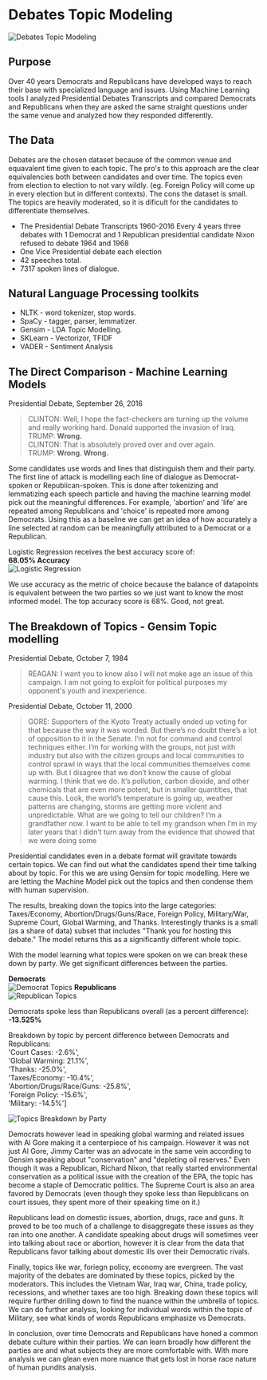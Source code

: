 # Debates Topic Modeling
![Debates Topic Modeling](images/Presidential_Debates_NLP_Analysis_Topic_Modelling.png "Debates Topic Modelling")

## Purpose
Over  40 years Democrats and Republicans have developed ways to reach their base with specialized language and issues. Using Machine Learning tools I analyzed Presidential Debates Transcripts and compared Democrats and Republicans when they are asked the same straight questions under the same venue and analyzed how they responded differently.

## The Data
Debates are the chosen dataset because of the common venue and equavalent time given to each topic. The pro's to this approach are the clear equivalencies both between candidates and over time. The topics even from election to election to not vary wildly. (eg. Foreign Policy will come up in every election but in different contexts). The cons the dataset is small. The topics are heavily moderated, so it is dificult for the candidates to differentiate themselves.
- The Presidential Debate Transcripts 1960-2016
Every 4 years three debates with 1 Democrat and 1 Republican presidential candidate
Nixon refused to debate 1964 and 1968  
- One Vice Presidential debate each election  
- 42 speeches total.
- 7317 spoken lines of dialogue.

## Natural Language Processing toolkits  
- NLTK - word tokenizer, stop words.
- SpaCy - tagger, parser, lemmatizer.
- Gensim - LDA Topic Modelling.
- SKLearn - Vectorizor, TFIDF
- VADER - Sentiment Analysis

## The Direct Comparison - Machine Learning Models

Presidential Debate, September 26, 2016
>CLINTON: Well, I hope the fact-checkers are turning up the volume and really working hard. Donald supported the invasion of Iraq.   
TRUMP: **Wrong.**     
CLINTON: That is absolutely proved over and over again.   
TRUMP: **Wrong. Wrong.**

Some candidates use words and lines that distinguish them and their party. The first line of attack is modelling each line of dialogue as Democrat-spoken or Republican-spoken. This is done after tokenizing and lemmatizing each speech particle and having the machine learning model pick out the meaningful differences. For example, 'abortion' and 'life' are repeated among Republicans and 'choice' is repeated more among Democrats. Using this as a baseline we can get an idea of how accurately a line selected at random can be meaningfully attributed to a Democrat or a Republican.

Logistic Regression receives the best accuracy score of:  
**68.05% Accuracy**  
![Logistic Regression](images/WordsSpokenRegression.jpg "Debates Regression Analysis")

We use accuracy as the metric of choice because the balance of datapoints is equivalent between the two parties so we just want to know the most informed model. The top accuracy score is 68%. Good, not great.

## The Breakdown of Topics - Gensim Topic modelling

Presidential Debate, October 7, 1984
> REAGAN: I want you to know also I will not make age an issue of this campaign. I am not going to exploit for political purposes my opponent's youth and inexperience.

Presidential Debate, October 11, 2000  
>GORE: Supporters of the Kyoto Treaty actually ended up voting for that because the way it was worded. But there’s no doubt there’s a lot of opposition to it in the Senate. I’m not for command and control techniques either. I’m for working with the groups, not just with industry but also with the citizen groups and local communities to control sprawl in ways that the local communities themselves come up with. But I disagree that we don’t know the cause of global warming. I think that we do. It’s pollution, carbon dioxide, and other chemicals that are even more potent, but in smaller quantities, that cause this. Look, the world’s temperature is going up, weather patterns are changing, storms are getting more violent and unpredictable. What are we going to tell our children? I’m a grandfather now. I want to be able to tell my grandson when I’m in my later years that I didn’t turn away from the evidence that showed that we were doing some

Presidential candidates even in a debate format will gravitate towards certain topics. We can find out what the candidates spend their time talking about by topic. For this we are using Gensim for topic modelling. Here we are letting the Machine Model pick out the topics and then condense them with human supervision.

The results, breaking down the topics into the large categories: Taxes/Economy, Abortion/Drugs/Guns/Race, Foreign Policy, Military/War, Supreme Court, Global Warming, and Thanks.  Interestingly thanks is a small (as a share of data) subset that includes "Thank you for hosting this debate." The model returns this as a significantly different whole topic.

With the model learning what topics were spoken on we can break these down by party. We get significant differences between the parties.

**Democrats**  
![Democrat Topics](images/Democrat_Topics.png "Democratic Party")
**Republicans**  
![Republican Topics](images/Republican_Topics.png "Republican Party")

Democrats spoke less than Republicans overall (as a percent difference):   
**-13.525%**

Breakdown by topic by percent difference between Democrats and Republicans:  
'Court Cases: -2.6%',  
'Global Warming: 21.1%',  
'Thanks: -25.0%',  
'Taxes/Economy: -10.4%',  
'Abortion/Drugs/Race/Guns: -25.8%',  
'Foreign Policy: -15.6%',  
'Military: -14.5%']

![Topics Breakdown by Party](images/Topic_breakdown.png "Topics Breakdown by Party")

Democrats however lead in speaking global warming and related issues with Al Gore making it a centerpiece of his campaign. However it was not just Al Gore, Jimmy Carter was an advocate in the same vein according to Gensim speaking about "conservation" and "depleting oil reserves." Even though it was a Republican, Richard Nixon, that really started environmental conservation as a political issue with the creation of the EPA, the topic has become a staple of Democratic politics. The Supreme Court is also an area favored by Democrats (even though they spoke less than Republicans on court issues, they spent more of their speaking time on it.)

Republicans lead on domestic issues, abortion, drugs, race and guns. It proved to be too much of a challenge to disaggregate these issues as they ran into one another. A candidate speaking about drugs will sometimes veer into talking about race or abortion, however it is clear from the data that Republicans favor talking about domestic ills over their Democratic rivals.

Finally, topics like war, foriegn policy, economy are evergreen. The vast majority of the debates are dominated by these topics, picked by the moderators. This includes the Vietnam War, Iraq war, China, trade policy, recessions, and whether taxes are too high. Breaking down these topics will require further drilling down to find the nuance within the umbrella of topics. We can do further analysis, looking for individual words within the topic of Military, see what kinds of words Republicans emphasize vs Democrats.

In conclusion, over time Democrats and Republicans have honed a common debate culture within their parties. We can learn broadly how different the parties are and what subjects they are more comfortable with. With more analysis we can glean even more nuance that gets lost in horse race nature of human pundits analysis. 
